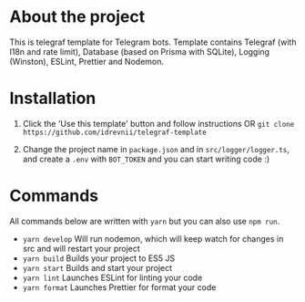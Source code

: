 # About the project

This is telegraf template for Telegram bots. Template contains Telegraf (with I18n and rate limit), Database (based on Prisma with SQLite), Logging (Winston), ESLint, Prettier and Nodemon.

# Installation

1. Click the 'Use this template' button and follow instructions OR `git clone https://github.com/idrevnii/telegraf-template`

2. Change the project name in `package.json` and in `src/logger/logger.ts`, and create a `.env` with `BOT_TOKEN` and you can start writing code :)

# Commands

All commands below are written with `yarn` but you can also use `npm run`.

- `yarn develop` Will run nodemon, which will keep watch for changes in src and will restart your project
- `yarn build` Builds your project to ES5 JS
- `yarn start` Builds and start your project
- `yarn lint` Launches ESLint for linting your code
- `yarn format` Launches Prettier for format your code
